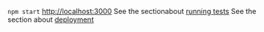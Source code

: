 `npm start`
[http://localhost:3000](http://localhost:3000)
See the sectionabout [running tests](https://facebook.github.io/create-react-app/docs/running-tests) 
See the section about [deployment](https://facebook.github.io/create-react-app/docs/deployment)
